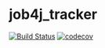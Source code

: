 # job4j_tracker

[![Build Status](https://travis-ci.com/aresfun-sandler/job4j_tracker.svg?branch=master)](https://travis-ci.com/aresfun-sandler/job4j_tracker)
[![codecov](https://codecov.io/gh/aresfun-sandler/job4j_tracker/branch/master/graph/badge.svg?token=YR1IGFBVHM)](https://codecov.io/gh/aresfun-sandler/job4j_tracker)